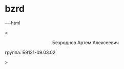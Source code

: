 # bzrd
---html
  <head>
 <<p align="center"> Безроднов Артем Алексеевич </p>
   группа: Б9121-09.03.02 </p>
<a href="infa.html"> </a>
<a href="image.html"></a>>
  </head>

